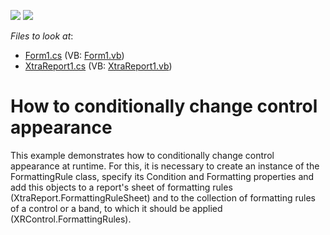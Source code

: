 <!-- default badges list -->
[![](https://img.shields.io/badge/Open_in_DevExpress_Support_Center-FF7200?style=flat-square&logo=DevExpress&logoColor=white)](https://supportcenter.devexpress.com/ticket/details/E939)
[![](https://img.shields.io/badge/📖_How_to_use_DevExpress_Examples-e9f6fc?style=flat-square)](https://docs.devexpress.com/GeneralInformation/403183)
<!-- default badges end -->
<!-- default file list -->
*Files to look at*:

* [Form1.cs](./CS/Form1.cs) (VB: [Form1.vb](./VB/Form1.vb))
* [XtraReport1.cs](./CS/XtraReport1.cs) (VB: [XtraReport1.vb](./VB/XtraReport1.vb))
<!-- default file list end -->
# How to conditionally change control appearance


<p>This example demonstrates how to conditionally change control appearance at runtime. For this, it is necessary to create an instance of the FormattingRule class, specify its Condition and Formatting properties and add this objects to a report's sheet of formatting rules (XtraReport.FormattingRuleSheet) and to the collection of formatting rules of a control or a band, to which it should be applied (XRControl.FormattingRules).</p>

<br/>


